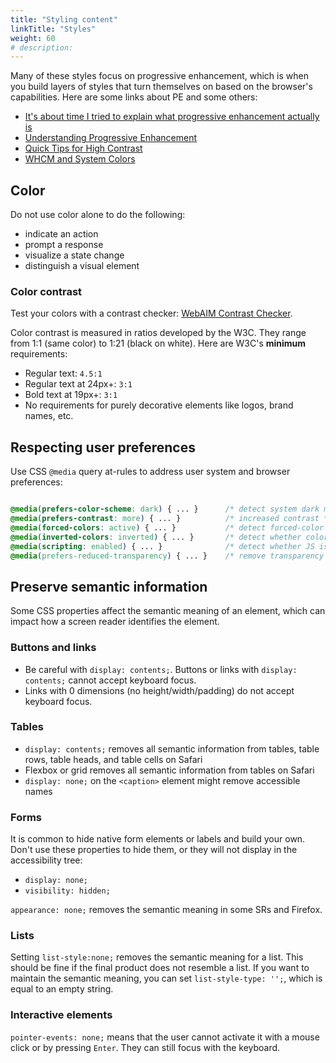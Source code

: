 ```yaml
---
title: "Styling content"
linkTitle: "Styles"
weight: 60
# description:
---
```


Many of these styles focus on progressive enhancement, which is when you build layers of styles that turn themselves on based on the browser's capabilities. Here are some links about PE and some others:
- [It's about time I tried to explain what progressive enhancement actually is](https://piccalil.li/blog/its-about-time-i-tried-to-explain-what-progressive-enhancement-actually-is/)
- [Understanding Progressive Enhancement](https://alistapart.com/article/understandingprogressiveenhancement/)
- [Quick Tips for High Contrast](https://sarahmhigley.com/writing/whcm-quick-tips/)
- [WHCM and System Colors](https://adrianroselli.com/2021/02/whcm-and-system-colors.html)

## Color

Do not use color alone to do the following:
- indicate an action
- prompt a response
- visualize a state change
- distinguish a visual element

### Color contrast

Test your colors with a contrast checker: [WebAIM Contrast Checker](https://webaim.org/resources/contrastchecker/).

Color contrast is measured in ratios developed by the W3C. They range from 1:1 (same color) to 1:21 (black on white). Here are W3C's **minimum** requirements:

- Regular text: `4.5:1`
- Regular text at 24px+: `3:1`
- Bold text at 19px+: `3:1`
- No requirements for purely decorative elements like logos, brand names, etc.

## Respecting user preferences

Use CSS `@media` query at-rules to address user system and browser preferences:

```css

@media(prefers-color-scheme: dark) { ... }      /* detect system dark mode */
@media(prefers-contrast: more) { ... }          /* increased contrast */
@media(forced-colors: active) { ... }           /* detect forced-color mode */
@media(inverted-colors: inverted) { ... }       /* detect whether colors are inverted */
@media(scripting: enabled) { ... }              /* detect whether JS is enabled */
@media(prefers-reduced-transparency) { ... }    /* remove transparency */
```

## Preserve semantic information

Some CSS properties affect the semantic meaning of an element, which can impact how a screen reader identifies the element.

### Buttons and links

- Be careful with `display: contents;`. Buttons or links with `display: contents;` cannot accept keyboard focus.
- Links with 0 dimensions (no height/width/padding) do not accept keyboard focus.

### Tables

- `display: contents;` removes all semantic information from tables, table rows, table heads, and table cells on Safari
- Flexbox or grid removes all semantic information from tables on Safari
- `display: none;` on the `<caption>` element might remove accessible names

### Forms

It is common to hide native form elements or labels and build your own. Don't use these properties to hide them, or they will not display in the accessibility tree:
- `display: none;`
- `visibility: hidden;`

`appearance: none;` removes the semantic meaning in some SRs and Firefox.

### Lists

Setting `list-style:none;` removes the semantic meaning for a list. This should be fine if the final product does not resemble a list. If you want to maintain the semantic meaning, you can set `list-style-type: '';`, which is equal to an empty string.

### Interactive elements

`pointer-events: none;` means that the user cannot activate it with a mouse click or by pressing `Enter`. They can still focus with the keyboard.